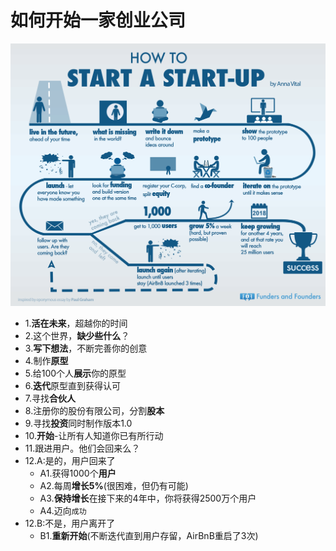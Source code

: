 # 如何开始一家创业公司

![](How2startup.png)

- 1.**活在未来**，超越你的时间
- 2.这个世界，**缺少些什么**？
- 3.**写下想法**，不断完善你的创意
- 4.制作**原型**
- 5.给100个人**展示**你的原型
- 6.**迭代**原型直到获得认可
- 7.寻找**合伙人**
- 8.注册你的股份有限公司，分割**股本**
- 9.寻找**投资**同时制作版本1.0
- 10.**开始**-让所有人知道你已有所行动
- 11.跟进用户。他们会回来么？
- 12.A:是的，用户回来了
	- A1.获得1000个**用户**
	- A2.每周**增长5%**(很困难，但仍有可能)
	- A3.**保持增长**在接下来的4年中，你将获得2500万个用户
	- A4.迈向`成功`
- 12.B:不是，用户离开了 
	- B1.**重新开始**(不断迭代直到用户存留，AirBnB重启了3次)